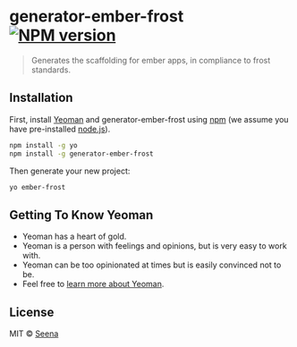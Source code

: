 # generator-ember-frost [![NPM version][npm-image]][npm-url] 
> Generates the scaffolding for ember apps, in compliance to frost standards.

## Installation

First, install [Yeoman](http://yeoman.io) and generator-ember-frost using [npm](https://www.npmjs.com/) (we assume you have pre-installed [node.js](https://nodejs.org/)).

```bash
npm install -g yo
npm install -g generator-ember-frost
```

Then generate your new project:

```bash
yo ember-frost
```

## Getting To Know Yeoman

 * Yeoman has a heart of gold.
 * Yeoman is a person with feelings and opinions, but is very easy to work with.
 * Yeoman can be too opinionated at times but is easily convinced not to be.
 * Feel free to [learn more about Yeoman](http://yeoman.io/).

## License

MIT © [Seena]()


[npm-image]: https://badge.fury.io/js/generator-ember-frost.svg
[npm-url]: https://npmjs.org/package/generator-ember-frost
